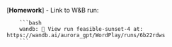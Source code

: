 \[**Homework**\]
    - Link to W&B run:

        ```bash
        wandb: 🚀 View run feasible-sunset-4 at: https://wandb.ai/aurora_gpt/WordPlay/runs/6b22rdws
        ```
